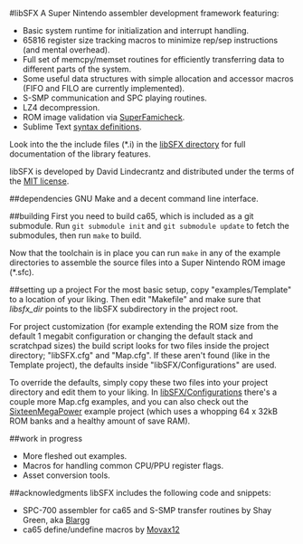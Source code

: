 #libSFX
A Super Nintendo assembler development framework featuring:

* Basic system runtime for initialization and interrupt handling.
* 65816 register size tracking macros to minimize rep/sep instructions (and mental overhead).
* Full set of memcpy/memset routines for efficiently transferring data to different parts of the system.
* Some useful data structures with simple allocation and accessor macros (FIFO and FILO are currently implemented).
* S-SMP communication and SPC playing routines.
* LZ4 decompression.
* ROM image validation via [SuperFamicheck](/SuperFamicheck).
* Sublime Text [syntax definitions](./extras/SublimeText).

Look into the the include files (*.i) in the [libSFX directory](./libSFX/) for full documentation of the library features.

libSFX is developed by David Lindecrantz and distributed under the terms of the [MIT license](./LICENSE).


##dependencies
GNU Make and a decent command line interface.


##building
First you need to build ca65, which is included as a git submodule. Run `git submodule init` and `git submodule update` to fetch the submodules, then run `make` to build.

Now that the toolchain is in place you can run `make` in any of the example directories to assemble the source files into a Super Nintendo ROM image (*.sfc).


##setting up a project
For the most basic setup, copy "examples/Template" to a location of your liking. Then edit "Makefile" and make sure that *libsfx_dir* points to the libSFX subdirectory in the project root.

For project customization (for example extending the ROM size from the default 1 megabit configuration or changing the default stack and scratchpad sizes) the build script looks for two files inside the project directory; "libSFX.cfg" and "Map.cfg". If these aren't found (like in the Template project), the defaults inside "libSFX/Configurations" are used.

To override the defaults, simply copy these two files into your project directory and edit them to your liking. In [libSFX/Configurations](./libSFX/Configurations/) there's a couple more Map.cfg examples, and you can also check out the [SixteenMegaPower](./examples/SixteenMegaPower) example project (which uses a whopping 64 x 32kB ROM banks and a healthy amount of save RAM).


##work in progress
* More fleshed out examples.
* Macros for handling common CPU/PPU register flags.
* Asset conversion tools.


##acknowledgments
libSFX includes the following code and snippets:

* SPC-700 assembler for ca65 and S-SMP transfer routines by Shay Green, aka [Blargg](http://blargg.8bitalley.com)
* ca65 define/undefine macros by [Movax12](http://forums.nesdev.com/memberlist.php?mode=viewprofile&u=4680)
